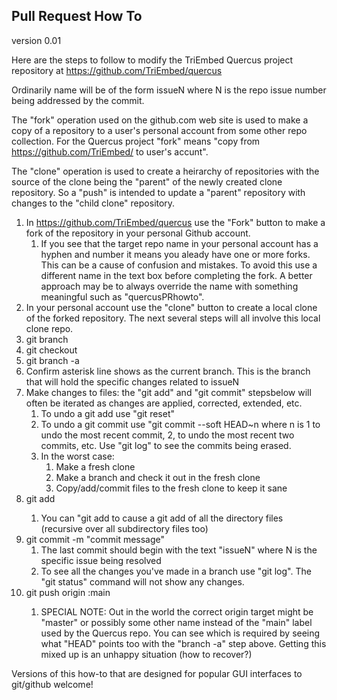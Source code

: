 ## Pull Request How To
version 0.01

Here are the steps to follow to modify the TriEmbed Quercus project repository at https://github.com/TriEmbed/quercus


Ordinarily <branchname> name will be of the form issueN where N is the repo issue number being addressed by the commit.

The "fork" operation used on the github.com web site is used to make a copy of a repository to a user's personal account from some other repo collection. For the Quercus project "fork" means "copy from https://github.com/TriEmbed/<repo> to user's accunt".

The "clone" operation is used to create a heirarchy of repositories with the source of the clone being the "parent" of the newly created clone repository. So a "push" is intended to update a "parent" repository with changes to the "child clone" repository.

1. In https://github.com/TriEmbed/quercus use the "Fork" button to make a fork of the repository in your personal Github account. 
    1. If you see that the target repo name in your personal account has a hyphen and number it means you aleady have one or more forks. This can be a cause of confusion and mistakes. To avoid this use a different name in the text box before completing the fork. A better approach may be to always override the name with something meaningful such as "quercusPRhowto".
2. In your personal account use the "clone" button to create a local clone of the forked repository. The next several steps will all involve this local clone repo.
3. git branch <branchname>
4. git checkout <branchname>
5. git branch -a
6. Confirm asterisk line shows <branchname> as the current branch. This is the branch that will hold the specific changes related to issueN
7. Make changes to files: the "git add" and "git commit" stepsbelow will often be iterated as changes are applied, corrected, extended, etc. 
    1. To undo a git add use "git reset"
    2. To undo a git commit use "git commit --soft HEAD~n where n is 1 to undo the most recent commit, 2, to undo the most recent two commits, etc. Use "git log" to see the commits being erased.
    3. In the worst case:
        1. Make a fresh clone
        2. Make a branch and check it out in the fresh clone
        3. Copy/add/commit files to the fresh clone to keep it sane
8. git add <files>
    1. You can "git add <directory> to cause a git add of all the directory files (recursive over all subdirectory files too)
9. git commit -m "commit message" 
    1. The last commit should begin with the text "issueN" where N is the specific issue being resolved
    2. To see all the changes you've made in a branch use "git log". The "git status" command will not show any changes.
10. git push origin <branchname>:main
    1. SPECIAL NOTE: Out in the world the correct origin target might be "master" or possibly some other name instead of the "main" label used by the Quercus repo. You can see which is required by seeing what "HEAD" points too with the "branch -a" step above. Getting this mixed up is an unhappy situation (how to recover?)

Versions of this how-to that are designed for popular GUI interfaces to git/github welcome!
